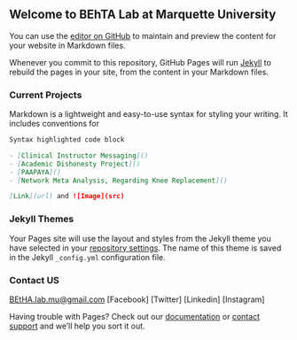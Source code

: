 ## Welcome to BEhTA Lab at Marquette University

You can use the [editor on GitHub](https://github.com/BEhTA-MU/BEhTA.Lab/edit/master/index.md) to maintain and preview the content for your website in Markdown files.

Whenever you commit to this repository, GitHub Pages will run [Jekyll](https://jekyllrb.com/) to rebuild the pages in your site, from the content in your Markdown files.

### Current Projects

Markdown is a lightweight and easy-to-use syntax for styling your writing. It includes conventions for

```markdown
Syntax highlighted code block

- [Clinical Instructor Messaging]()
- [Academic Dishonesty Project]()
- [PAAPAYA]() 
- [Network Meta Analysis, Regarding Knee Replacement]()

[Link](url) and ![Image](src)
```

### Jekyll Themes

Your Pages site will use the layout and styles from the Jekyll theme you have selected in your [repository settings](https://github.com/BEhTA-MU/BEhTA.Lab/settings). The name of this theme is saved in the Jekyll `_config.yml` configuration file.

### Contact US
BEtHA.lab.mu@gmail.com
[Facebook]
[Twitter]
[Linkedin]
[Instagram]

Having trouble with Pages? Check out our [documentation](https://help.github.com/categories/github-pages-basics/) or [contact support](https://github.com/contact) and we’ll help you sort it out.
